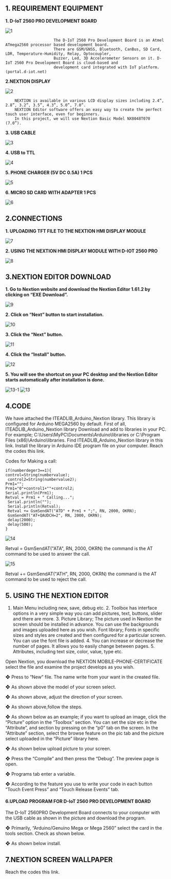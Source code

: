 
<h2> 1. REQUIREMENT EQUIPMENT </h2>
 
**1. D-IoT 2560 PRO DEVELOPMENT BOARD** 

![1](https://user-images.githubusercontent.com/61791991/93344175-08f09e80-f83a-11ea-9570-6cdc7eafe63a.png)

 
                         The D-IoT 2560 Pro Development Board is an Atmel ATmega2560 processor based development board.
                         There are GSM/GNSS, Bluetooth, CanBus, SD Card, LDR, Temperature-Humidity, Relay, Optocoupler,
                         Buzzer, Led, 3D Accelerometer Sensors on it. D-IoT 2560 Pro Development Board is cloud-based and 
                         development card integrated with IoT platform. (portal.d-iot.net) 
                         
 
**2.NEXTION DISPLAY** 

 ![2](https://user-images.githubusercontent.com/61791991/93344271-24f44000-f83a-11ea-961c-706e9995f14e.png)
 
 
        NEXTION is available in various LCD display sizes including 2.4”, 2.8”, 3.2”, 3.5”, 4.3”, 5.0”, 7.0”.
        NEXTION Editor software offers an easy way to create the perfect touch user interface, even for beginners.
        In this project, we will use Nextion Basic Model NX8048T070 (7.0”). 
        
 
**3. USB CABLE**                                            

![3](https://user-images.githubusercontent.com/61791991/93344341-3a696a00-f83a-11ea-94e6-6a0f0a2c4ef7.png)

 
**4. USB to TTL** 

 ![4](https://user-images.githubusercontent.com/61791991/93344359-43f2d200-f83a-11ea-9dd6-9b0a6ce1f74b.png)
 
 
**5. PHONE CHARGER (5V DC 0.5A) 1 PCS** 


![5](https://user-images.githubusercontent.com/61791991/93344384-4ead6700-f83a-11ea-90f9-0abbfb9099a6.png)

 
 
**6. MICRO SD CARD WITH ADAPTER 1 PCS** 


 ![6](https://user-images.githubusercontent.com/61791991/93344421-5a992900-f83a-11ea-8f74-3318582872ef.png)

 
<h2> 2.CONNECTIONS </h2>
 
**1. UPLOADING TFT FILE TO THE NEXTION HMI DISPLAY MODULE** 

 ![7](https://user-images.githubusercontent.com/61791991/93344439-6127a080-f83a-11ea-9285-939ed2061c67.png)
 
**2. USING THE NEXTION HMI DISPLAY MODULE WITH D-IOT 2560 PRO** 
 
 
 ![8](https://user-images.githubusercontent.com/61791991/93344525-743a7080-f83a-11ea-8320-1fc5e81d146c.png)

 
 
<h2> 3.NEXTION EDITOR DOWNLOAD </h2>
 
**1. Go to Nextion website and download the Nextion Editor 1.61.2 by clicking on “EXE Download”.** 


 ![9](https://user-images.githubusercontent.com/61791991/93344557-7ac8e800-f83a-11ea-9edf-0133f372d6e5.png)

 
 

**2. Click on “Next” button to start installation.** 

![10](https://user-images.githubusercontent.com/61791991/93344638-92a06c00-f83a-11ea-8762-f722c505ad53.png)


 
**3. Click the “Next” button.**

 ![11](https://user-images.githubusercontent.com/61791991/93344664-9a601080-f83a-11ea-81df-1ee9561a02e9.png)

 

**4. Click the “Install” button.** 

![12](https://user-images.githubusercontent.com/61791991/93345784-e52e5800-f83b-11ea-9337-900c11bc986a.png)

 

 
**5. You will see the shortcut on your PC desktop and the Nextion Editor starts automatically after installation is done.** 

 ![13-1](https://user-images.githubusercontent.com/61791991/93345956-19097d80-f83c-11ea-81ad-5370a7c932f0.png) ![13](https://user-images.githubusercontent.com/61791991/93345821-f1b2b080-f83b-11ea-96d6-705ac106da97.png)

 
<h2> 4.CODE </h2>
 
We have attached the ITEADLIB_Arduino_Nextion library. This library is configured for Arduino MEGA2560 by default. First of all, ITEADLIB_Arduino_Nextion library Download and add to libraries in your PC. For example;   C:\Users\MyPC\Documents\Arduino\libraries or C:\Program Files (x86)\Arduino\libraries.  Find ITEADLIB_Arduino_Nextion library in this link. Install the library in Arduino IDE program file on your computer. Reach the codes this link. 
 
 
 
 
Codes for Making a call: 
 
    if(numberdeger3==1){  
    control=String(numbervalue); 
     control2=String(numbervalue2); 
    Prm1=""; 
    Prm1="0"+control1+""+control2; 
    Serial.println(Prm1); 
    Retval = Prm1 + " Calling..."; 
     Serial.println(""); 
     Serial.println(Retval); 
     Retval += GsmSendAT("ATD" + Prm1 + ";", RN, 2000, OKRN); 
     GsmSendAT("AT+QAUDCH=2", RN, 2000, OKRN); 
     delay(2000); 
     delay(500); 
    } 
 
 
![14](https://user-images.githubusercontent.com/61791991/93346307-82898c00-f83c-11ea-86fc-39cb908c9a28.png)


   Retval = GsmSendAT("ATA", RN, 2000, OKRN)  the command is the AT command to be used to answer the call. 
   
   
![15](https://user-images.githubusercontent.com/61791991/93346365-92a16b80-f83c-11ea-9187-2666898d6a2f.png)


   Retval += GsmSendAT("ATH", RN, 2000, OKRN)  the command is the AT command to be used to reject the call. 
 
 
 
<h2> 5. USING THE NEXTION EDITOR</h2>
 
 
 
1. Main Menu including new, save, debug etc. 2. Toolbox has interface options in a very simple way you can add pictures, text, buttons, slider and there are more. 3. Picture Library; The picture used in Nextion the screen should be installed in advance. You can use the backgrounds and images uploaded here as you wish.   Font library; Fonts in specific sizes and styles are created and then configured for a particular screen. You can use the font file is added. 4. You can increase or decrease the number of pages. It allows you to easily change between pages. 5. Attributes, including text size, color, value, type  etc. 
 
 
 
 
Open Nextion, you download the NEXTION MOBILE-PHONE-CERTIFICATE select the file and examine the project develops as you wish. 
 
❖ Press to “New” file. The name write from your want in the created file. 
 
❖  As shown above the model  of your screen select. 

 
❖ As shown above, adjust the direction of your screen. 
 
 
❖ As shown above,follow the steps. 
 
 
 
 
❖ As shown below as an example; if you want to upload an image, click the “Picture” option in the “Toolbox” section. You can set the size etc in the “Attribute”, and section by pressing on the “p0” tab on the screen. In the “Attribute” section, select the browse feature on the pic tab and the picture select uploaded in the “Picture” library here. 
 
 
 
 
 
❖ As shown below upload picture to your screen. 
 
 
❖ Press the “Compile” and then press the “Debug”. The preview page is open. 
 
 
❖ Programs tab enter a variable. 
 
❖ According to the feature you use to write your code in each button  “Touch Event Press” and “Touch Release Events” tab. 
 
<h4> 6.UPLOAD PROGRAM FOR D-IoT 2560 PRO DEVELOPMENT BOARD </h4>
 
The D-IoT 2560PRO Development Board connects to your computer with the USB cable as shown in the picture and download the program.
 
❖ Primarily, “Arduino/Genuino Mega or Mega 2560” select the card in the tools section. Check as shown below.  
 
 
❖ As shown below install. 
 
 
 
<h2> 7.NEXTION SCREEN WALLPAPER </h2>
 
Reach the codes this link.
